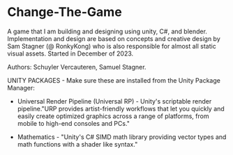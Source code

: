 # Change-The-Game
A game that I am building and designing using unity, C#, and blender. Implementation and design are based on concepts and creative design by Sam Stagner (@ RonkyKong) who is also responsible for almost all static visual assets. Started in December of 2023.

Authors: Schuyler Vercauteren, Samuel Stagner.

UNITY PACKAGES - Make sure these are installed from the Unity Package Manager:

+ Universal Render Pipeline (Universal RP) - Unity's scriptable render pipeline."URP provides artist-friendly workflows that let you quickly and easily create optimized graphics across a range of platforms, from mobile to high-end consoles and PCs."

+ Mathematics - "Unity's C# SIMD math library providing vector types and math functions with a shader like syntax."



